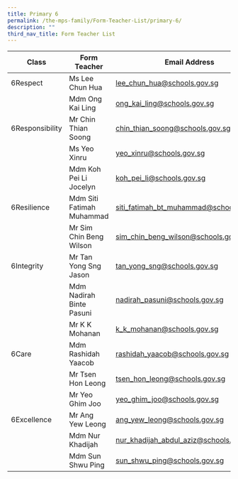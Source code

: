 ```yaml
---
title: Primary 6
permalink: /the-mps-family/Form-Teacher-List/primary-6/
description: ""
third_nav_title: Form Teacher List
---
```

| Class | Form Teacher | Email Address |
| -------- | -------- | -------- |
| 6Respect    | Ms Lee Chun Hua     | lee_chun_hua@schools.gov.sg     |
|      | Mdm Ong Kai Ling     | ong_kai_ling@schools.gov.sg     |
| 6Responsibility     | Mr Chin Thian Soong     | chin_thian_soong@schools.gov.sg     |
|      | Ms Yeo Xinru     | yeo_xinru@schools.gov.sg     |
|      | Mdm Koh Pei Li Jocelyn     | koh_pei_li@schools.gov.sg     |
| 6Resilience    | Mdm Siti Fatimah Muhammad    | siti_fatimah_bt_muhammad@schools.gov.sg     |
|      | Mr Sim Chin Beng Wilson     | sim_chin_beng_wilson@schools.gov.sg     |
| 6Integrity     | Mr Tan Yong Sng Jason     | tan_yong_sng@schools.gov.sg     |
|      | Mdm Nadirah Binte Pasuni    | nadirah_pasuni@schools.gov.sg     |
|      | Mr K K Mohanan   | k_k_mohanan@schools.gov.sg     |
| 6Care     | Mdm Rashidah Yaacob     | rashidah_yaacob@schools.gov.sg     |
|      | Mr Tsen Hon Leong     | tsen_hon_leong@schools.gov.sg     |
|     | Mr Yeo Ghim Joo     | yeo_ghim_joo@schools.gov.sg     |
| 6Excellence    | Mr Ang Yew Leong     | ang_yew_leong@schools.gov.sg     |
|      | Mdm Nur Khadijah     | nur_khadijah_abdul_aziz@schools.gov.sg     |
|     | Mdm Sun Shwu Ping     | sun_shwu_ping@schools.gov.sg     |